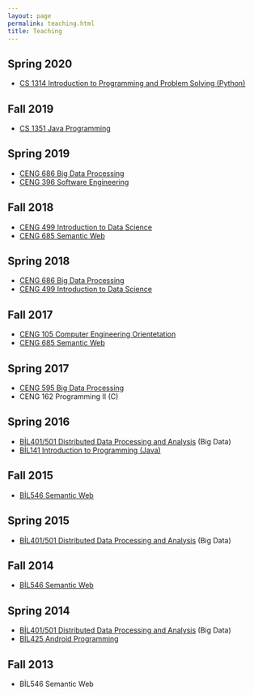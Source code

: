 ```yaml
---
layout: page
permalink: teaching.html
title: Teaching
---
```


<h2>Spring 2020</h2>
<ul>
<li><a title="Introduction to Programming and Problem Solving (Python)" href="https://piazza.com/angelo/spring2020/cs1314/home" target="_blank" rel="noopener">CS 1314 Introduction to Programming and Problem Solving (Python)</a></li>
</ul>

<h2>Fall 2019</h2>
<ul>
<li><a title="Java Programming" href="https://piazza.com/angelo/fall2019/cs1351/home" target="_blank" rel="noopener">CS 1351 Java Programming</a></li>
</ul>

<h2>Spring 2019</h2>
<ul>
<li><a title="Distributed Data Processing and Analysis (BIG DATA) Course" href="https://piazza.com/cankaya.edu.tr/spring2019/ceng686/home" target="_blank" rel="noopener">CENG 686 Big Data Processing</a></li>
<li><a title="Distributed Data Processing and Analysis (BIG DATA) Course" href="https://piazza.com/cankaya.edu.tr/spring2019/ceng396/home" target="_blank" rel="noopener">CENG 396 Software Engineering</a></li>
</ul>
<h2>Fall 2018</h2>
<ul>
<li><a title="Distributed Data Processing and Analysis (BIG DATA) Course" href="https://piazza.com/cankaya.edu.tr/fall2018/ceng499/home" target="_blank" rel="noopener">CENG 499 Introduction to Data Science</a></li>
<li><a href="https://piazza.com/cankaya.edu.tr/fall2018/ceng685/home" target="_blank" rel="noopener">CENG 685 Semantic Web</a></li>
</ul>
<h2>Spring 2018</h2>
<ul>
<li><a title="Distributed Data Processing and Analysis (BIG DATA) Course" href="https://piazza.com/cankaya.edu.tr/spring2018/ceng686/home" target="_blank" rel="noopener">CENG 686 Big Data Processing</a></li>
<li><a title="Distributed Data Processing and Analysis (BIG DATA) Course" href="https://piazza.com/cankaya.edu.tr/spring2018/ceng499/home" target="_blank" rel="noopener">CENG 499 Introduction to Data Science</a></li>
</ul>
<h2>Fall 2017</h2>
<ul>
<li><a href="https://piazza.com/cankaya.edu.tr/fall2017/ceng105/home" target="_blank" rel="noopener">CENG 105 Computer Engineering Orientetation</a></li>
<li><a href="https://piazza.com/cankaya.edu.tr/fall2017/ceng685/home" target="_blank" rel="noopener">CENG 685 Semantic Web</a></li>
</ul>
<h2>Spring 2017</h2>
<ul>
<li><a title="Distributed Data Processing and Analysis (BIG DATA) Course" href="https://piazza.com/cankaya.edu.tr/spring2017/ceng595/home" target="_blank" rel="noopener">CENG 595 Big Data Processing</a></li>
<li>CENG 162 Programming II (C)</li>
</ul>
<h2>Spring 2016</h2>
<ul>
<li><a title="Distributed Data Processing and Analysis (BIG DATA) Course" href="https://piazza.com/etu.edu.tr/spring2016/bil401501/home" target="_blank" rel="noopener">BİL401/501 Distributed Data Processing and Analysis</a> (Big Data)</li>
<li><a href="https://piazza.com/etu.edu.tr/spring2016/bil141/home" target="_blank" rel="noopener">BİL141 Introduction to Programming (Java)</a></li>
</ul>
<h2>Fall 2015</h2>
<ul>
<li><a title="Semantic Web Course" href="https://piazza.com/etu.edu.tr/fall2015/bil546/home" target="_blank" rel="noopener">BİL546 Semantic Web</a></li>
</ul>
<h2>Spring 2015</h2>
<ul>
<li><a title="Distributed Data Processing and Analysis (BIG DATA) Course" href="https://piazza.com/etu.edu.tr/spring2015/bil401501/home" target="_blank" rel="noopener">BİL401/501 Distributed Data Processing and Analysis</a> (Big Data)</li>
</ul>
<h2>Fall 2014</h2>
<ul>
<li><a title="Semantic Web Course" href="https://piazza.com/etu.edu.tr/fall2014/bil546/home">BİL546 Semantic Web</a></li>
</ul>
<h2>Spring 2014</h2>
<ul>
<li><a title="Distributed Data Processing and Analysis (BIG DATA) Course" href="https://piazza.com/etu.edu.tr/spring2014/bil401501/home" target="_blank" rel="noopener">BİL401/501 Distributed Data Processing and Analysis</a> (Big Data)</li>
<li><a title="Android Programming Course" href="https://piazza.com/etu.edu.tr/spring2014/bil425/home" target="_blank" rel="noopener">BİL425 Android Programming</a></li>
</ul>
<h2>Fall 2013</h2>
<ul>
<li>BİL546 Semantic Web</li>
</ul>

